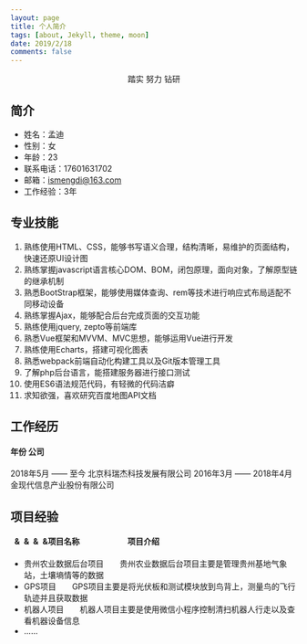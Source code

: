 ```yaml
---
layout: page
title: 个人简介
tags: [about, Jekyll, theme, moon]
date: 2019/2/18
comments: false
---
```

    
<center><a href="https://lwmdlqq.github.io/Blog"><b></b></a>踏实  努力  钻研</center>

## 简介
* 姓名：孟迪
* 性别：女
* 年龄：23
* 联系电话：17601631702
* 邮箱：ismengdi@163.com
* 工作经验：3年

## 专业技能

1. 熟练使用HTML、CSS，能够书写语义合理，结构清晰，易维护的页面结构，快速还原UI设计图
2. 熟练掌握javascript语言核心DOM、BOM，闭包原理，面向对象，了解原型链的继承机制
3. 熟悉BootStrap框架，能够使用媒体查询、rem等技术进行响应式布局适配不同移动设备
4. 熟练掌握Ajax，能够配合后台完成页面的交互功能
5. 熟练使用jquery, zepto等前端库
6. 熟悉Vue框架和MVVM、MVC思想，能够运用Vue进行开发
7. 熟练使用Echarts，搭建可视化图表 
8. 熟悉webpack前端自动化构建工具以及Git版本管理工具
9. 了解php后台语言，能搭建服务器进行接口测试
10. 使用ES6语法规范代码，有轻微的代码洁癖
11. 求知欲强，喜欢研究百度地图API文档 

## 工作经历

#### 年份                          公司
2018年5月 —— 至今         北京科瑞杰科技发展有限公司
2016年3月 —— 2018年4月    金现代信息产业股份有限公司

## 项目经验
#### &ensp;&&ensp;&&ensp;&&ensp;&项目名称&ensp;&ensp;&ensp;&ensp;&ensp;&ensp;&ensp;&ensp;&ensp;&ensp;&ensp;&ensp;项目介绍
* 贵州农业数据后台项目&ensp;&ensp;&ensp;&ensp;贵州农业数据后台项目主要是管理贵州基地气象站，土壤墒情等的数据
* GPS项目&ensp;&ensp;&ensp;&ensp;GPS项目主要是将光伏板和测试模块放到鸟背上，测量鸟的飞行轨迹并且获取数据
* 机器人项目&ensp;&ensp;&ensp;&ensp;机器人项目主要是使用微信小程序控制清扫机器人行走以及查看机器设备信息
* ......
